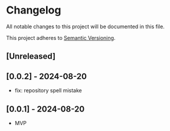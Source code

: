 # Changelog

All notable changes to this project will be documented in this file.

This project adheres to [Semantic Versioning](https://semver.org).

<!--
Note: In this file, do not use the hard wrap in the middle of a sentence for compatibility with GitHub comment style markdown rendering.
-->

## [Unreleased]
## [0.0.2] - 2024-08-20

- fix: repository spell mistake

## [0.0.1] - 2024-08-20

- MVP

